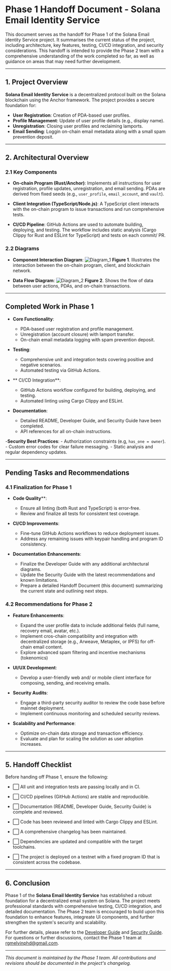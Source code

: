 # Phase 1 Handoff Document - Solana Email Identity Service

This document serves as the handoff for Phase 1 of the Solana Email identity Service project. It summarises the current status of the project, including architecture, key features, testing, CI/CD integration, and security considerations. This handoff is intended to provide the Phase 2 team with a comprehensive understanding of the work completed so far, as well as guidance on areas that may need further development.

---

## 1. Project Overview

**Solana Email Identity Service** is a decentralized protocol built on the Solana blockchain using the Anchor framework. The project provides a secure foundation for:

- **User Registration**: Creation of PDA-based user profiles.
- **Profile Management**: Update of user profile details (e.g., display name).
- **Unregistration**: Closing user profiles and reclaiming lamports.
- **Email Sending**: Loggin on-chain email metadata along with a small spam prevention deposit.

---

## 2. Architectural Overview

### 2.1 Key Components

- **On-chain Program (Rust/Anchor)**:
    Implements all instructions for user registration, profile updates, unregistration, and email sending. PDAs are derived from fixed seeds (e.g., ```user_profile```, ```email_account```, and ```vault```).

- **Client Integration (TypeScript/Node.js)**:
    A TypeScript client interacts with the on-chain program to issue transactions and run comprehensive tests.

- **CI/CD Pipeline**:
    GitHub Actions are used to automate building, deploying, and testing. The workflow includes static analysis (Cargo Clippy for Rust and ESLint for TypeScript) and tests on each commit/ PR.

### 2.2 Diagrams

- **Component Interaction Diagram**:
![Diagram_1](./diagrams/component_interaction_diagram.png)
    **Figure 1**. Illustrates the interaction between the on-chain program, client, and blockchain network.

- **Data Flow Diagram**:
![Diagram_2](./diagrams/data_flow_diagram.png)
    **Figure 2**. Shows the flow of data between user actions, PDAs, and on-chain transactions.

---

## Completed Work in Phase 1

- **Core Functionality**:
    - PDA-based user registration and profile management.
    - Unregistration (account closure) with lamport transfer.
    - On-chain email metadata logging with spam prevention deposit.

- **Testing**:
    - Comprehensive unit and integration tests covering positive and negative scenarios.
    - Automated testing via GitHub Actions.

- ** CI/CD Integration**:
    - GitHub Actions workflow configured for building, deploying, and testing.
    - Automated linting using Cargo Clippy and ESLint.

- **Documentation**:
    - Detailed README, Developer Guide, and Security Guide have been completed.
    - API references for all on-chain instructions.

-**Security Best Practices**:
    - Authorization constraints (e.g, ```has_one = owner```).
    - Custom error codes for clear failure messaging.
    - Static analysis and regular dependency updates.

---

## Pending Tasks and Recommendations

### 4.1 Finalization for Phase 1

- **Code Quality****:
    - Ensure all linting (both Rust and TypeScript) is error-free.
    - Review and finalize all tests for consistent test coverage.

- **CI/CD Improvements**:
    - Fine-tune GitHub Actions workflows to reduce deployment issues.
    - Address any remaining issues with keypair handling and program ID consistency.

- **Documentation Enhancements**:
    - Finalize the Developer Guide with any additional architectural diagrams.
    - Update the Security Guide with the latest recommendations and known limitations.
    - Prepare a detailed Handoff Document (this document) summarizing the current state and outlining next steps.

### 4.2 Recommendations for Phase 2

- **Feature Enhancements**:
    - Expand the user profile data to include additional fields (full name, recovery email, avatar, etc.).
    - Implement cros-chain compatibility and integration with decentralized storage (e.g., Arweave, Metaplex, or IPFS) for off-chain email content.
    - Explore advanced spam filtering and incentive mechanisms (tokenomics)

- **UI/UX Development**:
    - Develop a user-friendly web and/ or mobile client interface for composing, sending, and receiving emails.

- **Security Audits**:
    - Engage a third-party security auditor to review the code base before mainnet deployment.
    - Implement continuous monitoring and scheduled security reviews.

- **Scalability and Performance**:
    - Optimize on-chain data storage and transaction efficiency.
    - Evaluate and plan for scaling the solution as user adoption increases.

---

## 5. Handoff Checklist

Before handing off Phase 1, ensure the following:

- ⬜️ All unit and integration tests are passing locally and in CI.

- ⬜️  CI/CD pipelines (GitHub Actions) are stable and reproducible.

- ⬜️  Documentation (README, Developer Guide, Security Guide) is complete and reviewed.

- ⬜️  Code has been reviewed and linted with Cargo Clippy and ESLint.

- ⬜️  A comprehensive changelog has been maintained.

- ⬜️  Dependencies are updated and compatible with the target toolchains.

- ⬜️  The project is deployed on a testnet with a fixed program ID that is consistent across the codebase.

---

## 6. Conclusion

Phase 1 of the **Solana Email Identity Service** has established a robust foundation for a decentralized email system on Solana. The project meets professional standards with comprehensive testing, CI/CD integration, and detailed documentation. The Phase 2 team is encouraged to build upon this foundation to enhance features, integreate UI components, and further strengthen the system's security and scalability.

For further details, please refer to the [Developer Guide](./DEVELOPER_GUIDE.md) and [Security Guide](./SECURITY_GUIDE.md).
For questions or further discussions, contact the Phase 1 team at [rgmelvinphd@gmail.com](mailto:rgmelvinphd@gmail.com).

---

*This document is maintained by the Phase 1 team. All contributions and revisions should be documented in the project's changelog.*